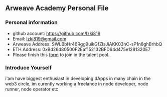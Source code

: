 ## Arweave Academy Personal File

### Personal information

- github account: https://github.com/Izki819
- Email: Izki819@gmail.com
- Arweave Address: SWLBbHr46Rgg9uikGfZIsJiAKK03hC-sP1n8ghBrhbQ
- ETH Address: 0xBd26d80500F2Eaf152132BFD64d475e1281320E7
- Please finish this [form](https://docs.google.com/forms/d/e/1FAIpQLSfWA5fIIcBgmRppm3jNz5vmf9Mai_QMVil-2pO4r7YKn_Zhtw/viewform?usp=sf_link) to join in the talent pool.

### Introduce Yourself
 i'am have biggest enthusiast in developing dApps in many chain in the web3 circle, im curently working a freelance in node developer, node runner, node operator etc